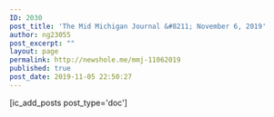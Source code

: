 ```yaml
---
ID: 2030
post_title: 'The Mid Michigan Journal &#8211; November 6, 2019'
author: ng23055
post_excerpt: ""
layout: page
permalink: http://newshole.me/mmj-11062019
published: true
post_date: 2019-11-05 22:50:27
---
```

[ic_add_posts post_type='doc']